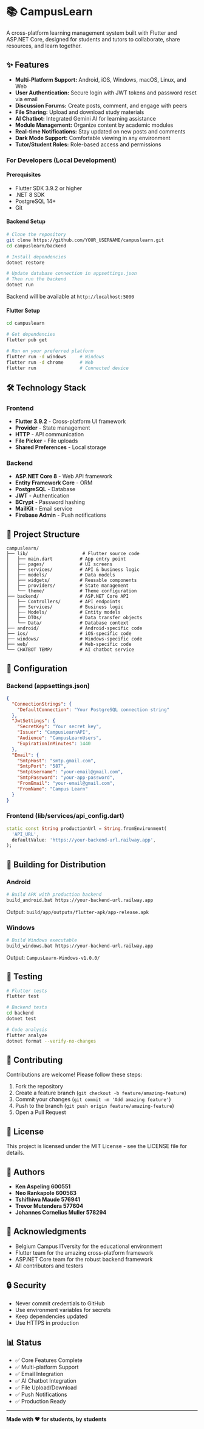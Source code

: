 # 📚 CampusLearn

A cross-platform learning management system built with Flutter and ASP.NET Core, designed for students and tutors to collaborate, share resources, and learn together.

## ✨ Features

- **Multi-Platform Support:** Android, iOS, Windows, macOS, Linux, and Web
- **User Authentication:** Secure login with JWT tokens and password reset via email
- **Discussion Forums:** Create posts, comment, and engage with peers
- **File Sharing:** Upload and download study materials
- **AI Chatbot:** Integrated Gemini AI for learning assistance
- **Module Management:** Organize content by academic modules
- **Real-time Notifications:** Stay updated on new posts and comments
- **Dark Mode Support:** Comfortable viewing in any environment
- **Tutor/Student Roles:** Role-based access and permissions

### For Developers (Local Development)

#### Prerequisites

- Flutter SDK 3.9.2 or higher
- .NET 8 SDK
- PostgreSQL 14+
- Git

#### Backend Setup

```bash
# Clone the repository
git clone https://github.com/YOUR_USERNAME/campuslearn.git
cd campuslearn/backend

# Install dependencies
dotnet restore

# Update database connection in appsettings.json
# Then run the backend
dotnet run
```

Backend will be available at `http://localhost:5000`

#### Flutter Setup

```bash
cd campuslearn

# Get dependencies
flutter pub get

# Run on your preferred platform
flutter run -d windows     # Windows
flutter run -d chrome      # Web
flutter run                # Connected device
```
## 🛠 Technology Stack

### Frontend
- **Flutter 3.9.2** - Cross-platform UI framework
- **Provider** - State management
- **HTTP** - API communication
- **File Picker** - File uploads
- **Shared Preferences** - Local storage

### Backend
- **ASP.NET Core 8** - Web API framework
- **Entity Framework Core** - ORM
- **PostgreSQL** - Database
- **JWT** - Authentication
- **BCrypt** - Password hashing
- **MailKit** - Email service
- **Firebase Admin** - Push notifications

## 📁 Project Structure

```
campuslearn/
├── lib/                    # Flutter source code
│   ├── main.dart          # App entry point
│   ├── pages/             # UI screens
│   ├── services/          # API & business logic
│   ├── models/            # Data models
│   ├── widgets/           # Reusable components
│   ├── providers/         # State management
│   └── theme/             # Theme configuration
├── backend/               # ASP.NET Core API
│   ├── Controllers/       # API endpoints
│   ├── Services/          # Business logic
│   ├── Models/            # Entity models
│   ├── DTOs/              # Data transfer objects
│   └── Data/              # Database context
├── android/               # Android-specific code
├── ios/                   # iOS-specific code
├── windows/               # Windows-specific code
├── web/                   # Web-specific code
└── CHATBOT TEMP/          # AI chatbot service
```

## 🔧 Configuration

### Backend (appsettings.json)

```json
{
  "ConnectionStrings": {
    "DefaultConnection": "Your PostgreSQL connection string"
  },
  "JwtSettings": {
    "SecretKey": "Your secret key",
    "Issuer": "CampusLearnAPI",
    "Audience": "CampusLearnUsers",
    "ExpirationInMinutes": 1440
  },
  "Email": {
    "SmtpHost": "smtp.gmail.com",
    "SmtpPort": "587",
    "SmtpUsername": "your-email@gmail.com",
    "SmtpPassword": "your-app-password",
    "FromEmail": "your-email@gmail.com",
    "FromName": "Campus Learn"
  }
}
```

### Frontend (lib/services/api_config.dart)

```dart
static const String productionUrl = String.fromEnvironment(
  'API_URL',
  defaultValue: 'https://your-backend-url.railway.app',
);
```

## 📱 Building for Distribution

### Android

```bash
# Build APK with production backend
build_android.bat https://your-backend-url.railway.app
```

Output: `build/app/outputs/flutter-apk/app-release.apk`

### Windows

```bash
# Build Windows executable
build_windows.bat https://your-backend-url.railway.app
```

Output: `CampusLearn-Windows-v1.0.0/`

## 🧪 Testing

```bash
# Flutter tests
flutter test

# Backend tests
cd backend
dotnet test

# Code analysis
flutter analyze
dotnet format --verify-no-changes
```

## 🤝 Contributing

Contributions are welcome! Please follow these steps:

1. Fork the repository
2. Create a feature branch (`git checkout -b feature/amazing-feature`)
3. Commit your changes (`git commit -m 'Add amazing feature'`)
4. Push to the branch (`git push origin feature/amazing-feature`)
5. Open a Pull Request

## 📄 License

This project is licensed under the MIT License - see the LICENSE file for details.

## 👥 Authors

- **Ken Aspeling 600551**
- **Neo Rankapole 600563**
- **Tshifhiwa Maude 576941**
- **Trevor Mutendera 577604**
- **Johannes Cornelius Muller 578294**


## 🙏 Acknowledgments

- Belgium Campus ITversity for the educational environment
- Flutter team for the amazing cross-platform framework
- ASP.NET Core team for the robust backend framework
- All contributors and testers

## 🔒 Security

- Never commit credentials to GitHub
- Use environment variables for secrets
- Keep dependencies updated
- Use HTTPS in production

## 📊 Status

- ✅ Core Features Complete
- ✅ Multi-platform Support
- ✅ Email Integration
- ✅ AI Chatbot Integration
- ✅ File Upload/Download
- ✅ Push Notifications
- ✅ Production Ready

---

**Made with ❤️ for students, by students**
